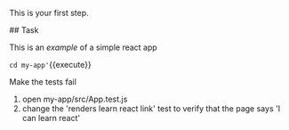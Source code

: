 This is your first step.

## Task

This is an _example_ of a simple react app 

`cd my-app'`{{execute}}

Make the tests fail 
1. open my-app/src/App.test.js 
2. change the 'renders learn react link' test to verify that the page says 'I can learn react'
